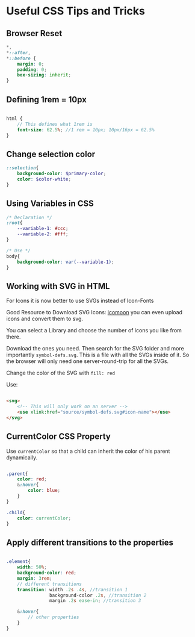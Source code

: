 # Useful CSS Tips and Tricks

## Browser Reset

```scss
*,
*::after,
*::before {
    margin: 0;
    padding: 0;
    box-sizing: inherit;
}
```

## Defining 1rem = 10px

```scss

html {
    // This defines what 1rem is
    font-size: 62.5%; //1 rem = 10px; 10px/16px = 62.5%
}
```

## Change selection color

```scss
::selection{
    background-color: $primary-color;
    color: $color-white;
}
```

## Using Variables in CSS

```css
/* Declaration */
:root{
    --variable-1: #ccc;
    --variable-2: #fff;
}

/* Use */
body{
    background-color: var(--variable-1);
}
```

## Working with SVG in HTML

For Icons it is now better to use SVGs instead of Icon-Fonts

Good Resource to Download SVG Icons: [icomoon](https://icomoon.io/) you can even upload icons and convert them to svg.

You can select a Library and choose the number of icons you like from there.

Download the ones you need. Then search for the SVG folder and more importantly `symbol-defs.svg`. This is a file with all the SVGs inside of it. So the browser will only need one server-round-trip for all the SVGs. 

Change the color of the SVG with `fill: red`

Use:

```html

<svg>
    <!-- This will only work on an server -->
    <use xlink:href="source/symbol-defs.svg#icon-name"></use>
</svg>
```

## CurrentColor CSS Property

Use `currentColor` so that a child can inherit the color of his parent dynamically.

```scss

.parent{
    color: red;
    &:hover{
        color: blue;
    }
}

.child{
    color: currentColor;
}
```

## Apply different transitions to the properties

```scss

.element{
    width: 50%;
    background-color: red;
    margin: 3rem;
    // different transitions
    transition: width .2s .4s, //transition 1
                background-color .2s, //transition 2
                margin .2s ease-in; //transition 3

    &:hover{
        // other properties
    }
}
```